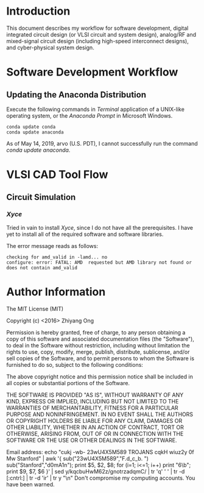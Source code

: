 #	Introduction

This document describes my workflow for software development, digital integrated circuit design (or VLSI circuit and system design), analog/RF and mixed-signal circuit design (including high-speed interconnect designs), and cyber-physical system design.


#	Software Development Workflow

##	Updating the Anaconda Distribution

Execute the following commands in *Terminal* application of a UNIX-like operating system, or the *Anaconda Prompt* in Microsoft Windows.

	conda update conda
	conda update anaconda


As of May 14, 2019, arvo (U.S. PDT), I cannot successfully run the command *conda update anaconda*.




#	VLSI CAD Tool Flow

##	Circuit Simulation

### *Xyce*

Tried in vain to install *Xyce*, since I do not have all the prerequisites.
	I have yet to install all of the required software and software libraries.

The error message reads as follows:

	checking for amd_valid in -lamd... no
	configure: error: FATAL: AMD  requested but AMD library not found or does not contain amd_valid












#	Author Information

The MIT License (MIT)

Copyright (c) <2016> Zhiyang Ong

Permission is hereby granted, free of charge, to any person obtaining a copy of this software and associated documentation files (the "Software"), to deal in the Software without restriction, including without limitation the rights to use, copy, modify, merge, publish, distribute, sublicense, and/or sell copies of the Software, and to permit persons to whom the Software is furnished to do so, subject to the following conditions:

The above copyright notice and this permission notice shall be included in all copies or substantial portions of the Software.

THE SOFTWARE IS PROVIDED "AS IS", WITHOUT WARRANTY OF ANY KIND, EXPRESS OR IMPLIED, INCLUDING BUT NOT LIMITED TO THE WARRANTIES OF MERCHANTABILITY, FITNESS FOR A PARTICULAR PURPOSE AND NONINFRINGEMENT. IN NO EVENT SHALL THE AUTHORS OR COPYRIGHT HOLDERS BE LIABLE FOR ANY CLAIM, DAMAGES OR OTHER LIABILITY, WHETHER IN AN ACTION OF CONTRACT, TORT OR OTHERWISE, ARISING FROM, OUT OF OR IN CONNECTION WITH THE SOFTWARE OR THE USE OR OTHER DEALINGS IN THE SOFTWARE.

Email address: echo "cukj -wb- 23wU4X5M589 TROJANS cqkH wiuz2y 0f Mw Stanford" | awk '{ sub("23wU4X5M589","F.d_c_b. ") sub("Stanford","d0mA1n"); print $5, $2, $8; for (i=1; i<=1; i++) print "6\b"; print $9, $7, $6 }' | sed y/kqcbuHwM62z/gnotrzadqmC/ | tr 'q' ' ' | tr -d [:cntrl:] | tr -d 'ir' | tr y "\n"		Don't compromise my computing accounts. You have been warned.

